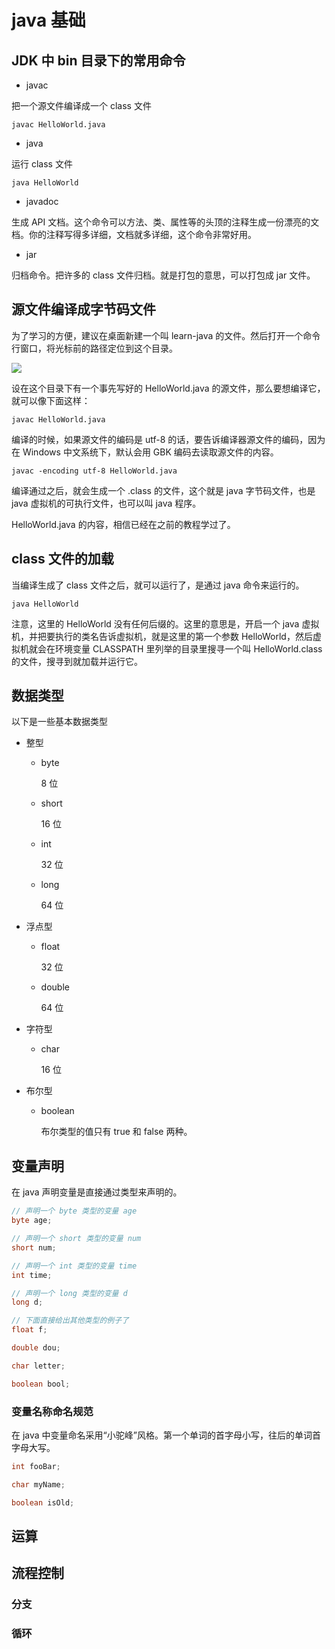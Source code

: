 # java 基础

## JDK 中 bin 目录下的常用命令

* javac

把一个源文件编译成一个 class 文件

```
javac HelloWorld.java
```

* java

运行 class 文件

```
java HelloWorld
```

* javadoc

生成 API 文档。这个命令可以方法、类、属性等的头顶的注释生成一份漂亮的文档。你的注释写得多详细，文档就多详细，这个命令非常好用。

* jar

归档命令。把许多的 class 文件归档。就是打包的意思，可以打包成 jar 文件。

## 源文件编译成字节码文件

为了学习的方便，建议在桌面新建一个叫 learn-java 的文件。然后打开一个命令行窗口，将光标前的路径定位到这个目录。

![](/images/learn/java-basic-1.png)

设在这个目录下有一个事先写好的 HelloWorld.java 的源文件，那么要想编译它，就可以像下面这样：

```
javac HelloWorld.java
```

编译的时候，如果源文件的编码是 utf-8 的话，要告诉编译器源文件的编码，因为在 Windows 中文系统下，默认会用 GBK 编码去读取源文件的内容。

```
javac -encoding utf-8 HelloWorld.java
```

编译通过之后，就会生成一个 .class 的文件，这个就是 java 字节码文件，也是 java 虚拟机的可执行文件，也可以叫 java 程序。

HelloWorld.java 的内容，相信已经在之前的教程学过了。

## class 文件的加载

当编译生成了 class 文件之后，就可以运行了，是通过 java 命令来运行的。

```
java HelloWorld
```

注意，这里的 HelloWorld 没有任何后缀的。这里的意思是，开启一个 java 虚拟机，并把要执行的类名告诉虚拟机，就是这里的第一个参数 HelloWorld，然后虚拟机就会在环境变量 CLASSPATH 里列举的目录里搜寻一个叫 HelloWorld.class 的文件，搜寻到就加载并运行它。

## 数据类型

以下是一些基本数据类型

* 整型

    * byte

        8 位

    * short

        16 位

    * int

        32 位

    * long

        64 位

* 浮点型

    * float

        32 位

    * double

        64 位

* 字符型

    * char

        16 位

* 布尔型

    * boolean

        布尔类型的值只有 true 和 false 两种。

## 变量声明

在 java 声明变量是直接通过类型来声明的。

```java
// 声明一个 byte 类型的变量 age
byte age;

// 声明一个 short 类型的变量 num
short num;

// 声明一个 int 类型的变量 time
int time;

// 声明一个 long 类型的变量 d
long d;

// 下面直接给出其他类型的例子了
float f;

double dou;

char letter;

boolean bool;

```

### 变量名称命名规范

在 java 中变量命名采用“小驼峰”风格。第一个单词的首字母小写，往后的单词首字母大写。

```java
int fooBar;

char myName;

boolean isOld;
```

## 运算

## 流程控制

### 分支

### 循环



